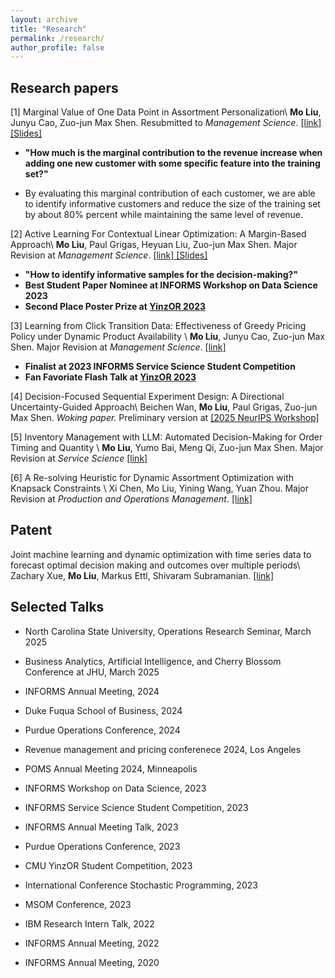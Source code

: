 ```yaml
---
layout: archive
title: "Research"
permalink: /research/
author_profile: false
---
```


## Research papers


[1] Marginal Value of One Data Point in Assortment Personalization\\
**Mo Liu**, Junyu Cao, Zuo-jun Max Shen. Resubmitted to _Management Science_. [ \[link\] ](https://papers.ssrn.com/sol3/papers.cfm?abstract_id=4487888) [ \[Slides\] ](https://moliu15.github.io/files/INFORMS_value_of_information.pdf)


* **"How much is the marginal contribution to the revenue increase when adding one new customer with some specific feature into the training set?"** 

* By evaluating this marginal contribution of each customer, we are able to identify informative customers and reduce the size of the training set by about 80% percent while maintaining the same level of revenue.


[2] Active Learning For Contextual Linear Optimization: A Margin-Based Approach\\
**Mo Liu**, Paul Grigas, Heyuan Liu, Zuo-jun Max Shen. Major Revision at _Management Science_. [ \[link\] ](http://arxiv.org/abs/2305.06584)[ \[Slides\] ](https://moliu15.github.io/files/MBALSPO_INFORMS_New.pdf)

* **"How to identify informative samples for the decision-making?"** 
* **Best Student Paper Nominee at INFORMS Workshop on Data Science 2023**
* **Second Place Poster Prize at [YinzOR 2023](https://yinzor.cmuinforms.org/)**



[3] Learning from Click Transition Data: Effectiveness of Greedy Pricing Policy under Dynamic Product Availability \\
**Mo Liu**, Junyu Cao, Zuo-jun Max Shen. Major Revision at _Management Science_. [ \[link\] ](https://papers.ssrn.com/sol3/papers.cfm?abstract_id=4158054)

* **Finalist at 2023 INFORMS Service Science Student Competition**
* **Fan Favoriate Flash Talk at [YinzOR 2023](https://yinzor.cmuinforms.org/)**


[4] Decision-Focused Sequential Experiment Design: A Directional Uncertainty-Guided Approach\\
Beichen Wan, **Mo Liu**, Paul Grigas, Zuo-jun Max Shen. _Woking paper._ Preliminary version at [\[2025 NeurIPS Workshop\]](https://drive.google.com/file/d/18pitynGzaZVR5kORJ0Osm_uFUUIpjvIJ/view?usp=sharing)

[5] Inventory Management with LLM: Automated Decision-Making for Order Timing and Quantity \\
**Mo Liu**, Yumo Bai, Meng Qi, Zuo-jun Max Shen. Major Revision at _Service Science_ [ \[link\] ](https://papers.ssrn.com/sol3/papers.cfm?abstract_id=3888897)


[6] A Re-solving Heuristic for Dynamic Assortment Optimization with Knapsack Constraints \\
Xi Chen, Mo Liu, Yining Wang, Yuan Zhou. Major Revision at _Production and Operations Management_. [ \[link\] ](https://arxiv.org/pdf/2407.05564)


## Patent 

Joint machine learning and dynamic optimization with time series data to forecast optimal decision making and outcomes over multiple periods\\
Zachary Xue, **Mo Liu**, Markus Ettl, Shivaram Subramanian. [ \[link\] ](https://patents.google.com/patent/US20240220855A1/en)




## Selected Talks

* North Carolina State University, Operations Research Seminar, March 2025
* Business Analytics, Artificial Intelligence, and Cherry Blossom Conference at JHU, March 2025
* INFORMS Annual Meeting, 2024
* Duke Fuqua School of Business, 2024
* Purdue Operations Conference, 2024
* Revenue management and pricing conferenece 2024, Los Angeles
* POMS Annual Meeting 2024, Minneapolis


* INFORMS Workshop on Data Science, 2023
* INFORMS Service Science Student Competition, 2023
* INFORMS Annual Meeting Talk, 2023
* Purdue Operations Conference, 2023
* CMU YinzOR Student Competition, 2023
* International Conference Stochastic Programming, 2023
* MSOM Conference,  2023
* IBM Research Intern Talk, 2022
* INFORMS Annual Meeting, 2022
* INFORMS Annual Meeting, 2020




